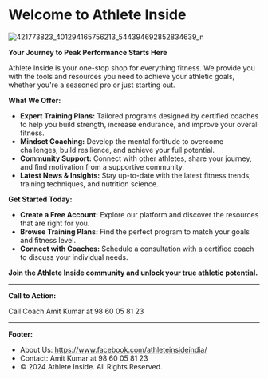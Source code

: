 # Welcome to Athlete Inside
![421773823_401294165756213_544394692852834639_n](https://github.com/user-attachments/assets/75710715-d835-4d4a-8600-f595ad033dfd)

**Your Journey to Peak Performance Starts Here**

Athlete Inside is your one-stop shop for everything fitness. We provide you with the tools and resources you need to achieve your athletic goals, whether you're a seasoned pro or just starting out.

**What We Offer:**

* **Expert Training Plans:** Tailored programs designed by certified coaches to help you build strength, increase endurance, and improve your overall fitness.
* **Mindset Coaching:** Develop the mental fortitude to overcome challenges, build resilience, and achieve your full potential.
* **Community Support:** Connect with other athletes, share your journey, and find motivation from a supportive community.
* **Latest News & Insights:** Stay up-to-date with the latest fitness trends, training techniques, and nutrition science.

**Get Started Today:**

* **Create a Free Account:** Explore our platform and discover the resources that are right for you.
* **Browse Training Plans:** Find the perfect program to match your goals and fitness level.
* **Connect with Coaches:** Schedule a consultation with a certified coach to discuss your individual needs.

**Join the Athlete Inside community and unlock your true athletic potential.**

---

**Call to Action:**

Call Coach Amit Kumar at 98 60 05 81 23

---

**Footer:**

* About Us: https://www.facebook.com/athleteinsideindia/
* Contact: Amit Kumar at 98 60 05 81 23
* © 2024 Athlete Inside. All Rights Reserved.

